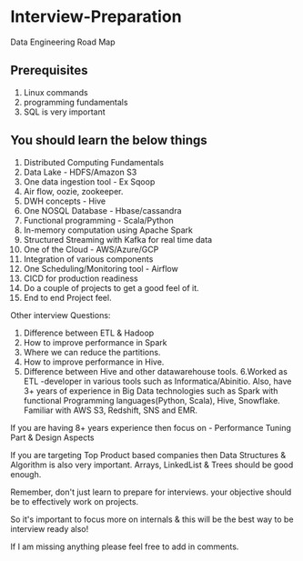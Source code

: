# Interview-Preparation

Data Engineering Road Map

Prerequisites 
---------------------
1. Linux commands
2. programming fundamentals
3. SQL is very important

You should learn the below things
--------------------------------------
1. Distributed Computing Fundamentals
2. Data Lake - HDFS/Amazon S3
3. One data ingestion tool - Ex Sqoop
4. Air flow, oozie, zookeeper.
5. DWH concepts - Hive
6. One NOSQL Database - Hbase/cassandra
7. Functional programming - Scala/Python
8. In-memory computation using Apache Spark
9. Structured Streaming with Kafka for real time data
10. One of the Cloud - AWS/Azure/GCP
11. Integration of various components
12. One Scheduling/Monitoring tool - Airflow
13. CICD for production readiness
14. Do a couple of projects to get a good feel of it.
15. End to end Project feel.

Other interview Questions:
1. Difference between ETL & Hadoop
2. How to improve performance in Spark
3. Where we can reduce the partitions.
4. How to improve performance in Hive.
5. Difference between Hive and other datawarehouse tools.
6.Worked as ETL -developer in various tools such as Informatica/Abinitio. Also, have 3+ years of experience in Big Data technologies such as Spark with functional Programming languages(Python, Scala), Hive, Snowflake. Familiar with AWS S3, Redshift, SNS and EMR.

If you are having 8+ years experience then focus on -
Performance Tuning Part & Design Aspects

If you are targeting Top Product based companies then 
Data Structures & Algorithm is also very important.
Arrays, LinkedList & Trees should be good enough.

Remember, don't just learn to prepare for interviews.
your objective should be to effectively work on projects.

So it's important to focus more on internals & this will be the best way to be interview ready also!

If I am missing anything please feel free to add in comments.
